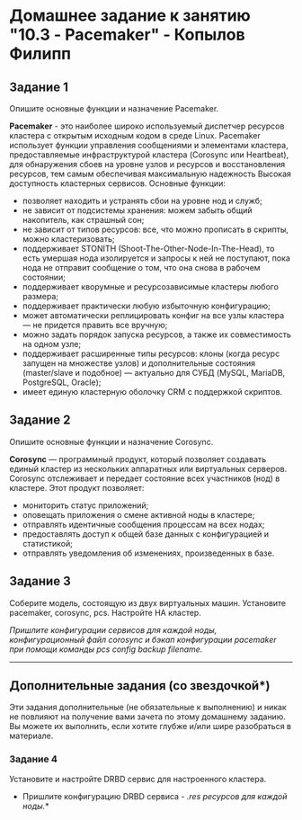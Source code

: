 # Домашнее задание к занятию "10.3 - Pacemaker" - Копылов Филипп

## Задание 1

Опишите основные функции и назначение Pacemaker.

**Pacemaker** - это наиболее широко используемый диспетчер ресурсов кластера с открытым исходным кодом в среде Linux. Pacemaker использует функции управления сообщениями и элементами кластера, предоставляемые инфраструктурой кластера (Corosync или Heartbeat), для обнаружения сбоев на уровне узлов и ресурсов и восстановления ресурсов, тем самым обеспечивая максимальную надежность Высокая доступность кластерных сервисов.
Основные функции:

* позволяет находить и устранять сбои на уровне нод и служб;
* не зависит от подсистемы хранения: можем забыть общий накопитель, как страшный сон;
* не зависит от типов ресурсов: все, что можно прописать в скрипты, можно кластеризовать;
* поддерживает STONITH (Shoot-The-Other-Node-In-The-Head), то есть умершая нода изолируется и запросы к ней не поступают, пока нода не отправит сообщение о том, что она снова в рабочем состоянии;
* поддерживает кворумные и ресурсозависимые кластеры любого размера;
* поддерживает практически любую избыточную конфигурацию;
* может автоматически реплицировать конфиг на все узлы кластера — не придется править все вручную;
* можно задать порядок запуска ресурсов, а также их совместимость на одном узле;
* поддерживает расширенные типы ресурсов: клоны (когда ресурс запущен на множестве узлов) и дополнительные состояния (master/slave и подобное) — актуально для СУБД (MySQL, MariaDB, PostgreSQL, Oracle);
* имеет единую кластерную оболочку CRM с поддержкой скриптов.

## Задание 2

Опишите основные функции и назначение Corosync.

**Corosync** — программный продукт, который позволяет создавать единый кластер из нескольких аппаратных или виртуальных серверов. Corosync отслеживает и передает состояние всех участников (нод) в кластере.
Этот продукт позволяет:

* мониторить статус приложений;
* оповещать приложения о смене активной ноды в кластере;
* отправлять идентичные сообщения процессам на всех нодах;
* предоставлять доступ к общей базе данных с конфигурацией и статистикой;
* отправлять уведомления об изменениях, произведенных в базе.

## Задание 3

Соберите модель, состоящую из двух виртуальных машин. Установите pacemaker, corosync, pcs.  Настройте HA кластер.

*Пришлите конфигурации сервисов для каждой ноды, конфигурационный файл corosync и бэкап конфигурации pacemaker при помощи команды pcs config backup filename.*

---

## Дополнительные задания (со звездочкой*)

Эти задания дополнительные (не обязательные к выполнению) и никак не повлияют на получение вами зачета по этому домашнему заданию. Вы можете их выполнить, если хотите глубже и/или шире разобраться в материале.

### Задание 4

Установите и настройте DRBD сервис для настроенного кластера.

* Пришлите  конфигурацию DRBD сервиса - *.res ресурсов для каждой ноды.**
